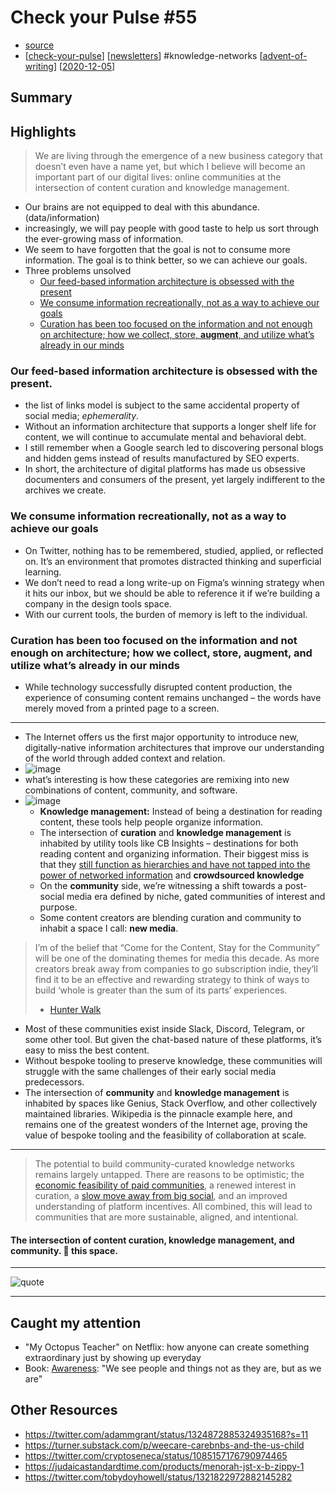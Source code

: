 # Check your Pulse #55

- [source](https://sariazout.substack.com/p/check-your-pulse-55)
- [[check-your-pulse]] [[newsletters]] #knowledge-networks [[advent-of-writing]] [[2020-12-05]]

## Summary

## Highlights

> We are living through the emergence of a new business category that doesn’t even have a name yet, but which I believe will become an important part of our digital lives: online communities at the intersection of content curation and knowledge management.

- Our brains are not equipped to deal with this abundance. (data/information)
- increasingly, we will pay people with good taste to help us sort through the ever-growing mass of information.
- We seem to have forgotten that the goal is not to consume more information. The goal is to think better, so we can achieve our goals.
- Three problems unsolved
  - [Our feed-based information architecture is obsessed with the present](#our-feed-based-information-architecture-is-obsessed-with-the-present)
  - [We consume information recreationally, not as a way to achieve our goals](#we-consume-information-recreationally-not-as-a-way-to-achieve-our-goals)
  - [Curation has been too focused on the information and not enough on architecture; how we collect, store, **augment**, and utilize what’s already in our minds](#curation-has-been-too-focused-on-the-information-and-not-enough-on-architecture-how-we-collect-store-augment-and-utilize-whats-already-in-our-minds)

### Our feed-based information architecture is obsessed with the present.

- the list of links model is subject to the same accidental property of social media; *ephemerality*. 
- Without an information architecture that supports a longer shelf life for content, we will continue to accumulate mental and behavioral debt.
- I still remember when a Google search led to discovering personal blogs and hidden gems instead of results manufactured by SEO experts.
- In short, the architecture of digital platforms has made us obsessive documenters and consumers of the present, yet largely indifferent to the archives we create.

### We consume information recreationally, not as a way to achieve our goals

- On Twitter, nothing has to be remembered, studied, applied, or reflected on. It’s an environment that promotes distracted thinking and superficial learning.
- We don’t need to read a long write-up on Figma’s winning strategy when it hits our inbox, but we should be able to reference it if we’re building a company in the design tools space.
- With our current tools, the burden of memory is left to the individual.

### Curation has been too focused on the information and not enough on architecture; how we collect, store, **augment**, and utilize what’s already in our minds

- While technology successfully disrupted content production, the experience of consuming content remains unchanged – the words have merely moved from a printed page to a screen. 

---

- The Internet offers us the first major opportunity to introduce new, digitally-native information architectures that improve our understanding of the world through added context and relation.
- ![image](https://cdn.substack.com/image/fetch/f_auto,q_auto:good,fl_progressive:steep/https%3A%2F%2Fbucketeer-e05bbc84-baa3-437e-9518-adb32be77984.s3.amazonaws.com%2Fpublic%2Fimages%2F90b3ee70-f006-4d33-9dcd-8223187fbe3e_4200x3908.png)
- what’s interesting is how these categories are remixing into new combinations of content, community, and software.
- ![image](https://cdn.substack.com/image/fetch/f_auto,q_auto:good,fl_progressive:steep/https%3A%2F%2Fbucketeer-e05bbc84-baa3-437e-9518-adb32be77984.s3.amazonaws.com%2Fpublic%2Fimages%2F28271cd8-c858-4eb7-a5ac-bfbf8c2528e1_4608x3756.png)
  - **Knowledge management:** Instead of being a destination for reading content, these tools help people organize information.
  - The intersection of **curation** and **knowledge management** is inhabited by utility tools like CB Insights – destinations for both reading content and organizing information. Their biggest miss is that they [still function as hierarchies and have not tapped into the power of networked information](https://www.thepullrequest.com/p/the-prophet-of-the-revolt) and **crowdsourced knowledge**
  - On the **community** side, we’re witnessing a shift towards a post-social media era defined by niche, gated communities of interest and purpose.
  - Some content creators are blending curation and community to inhabit a space I call: **new media**.

> I’m of the belief that “Come for the Content, Stay for the Community” will be one of the dominating themes for media this decade. As more creators break away from companies to go subscription indie, they’ll find it to be an effective and rewarding strategy to think of ways to build ‘whole is greater than the sum of its parts’ experiences.
>  - [Hunter Walk](https://hunterwalk.medium.com/coming-for-the-content-staying-for-the-community-started-with-video-games-or-maybe-religion-5083f3773a2)

  - Most of these communities exist inside Slack, Discord, Telegram, or some other tool. But given the chat-based nature of these platforms, it’s easy to miss the best content. 
  - Without bespoke tooling to preserve knowledge, these communities will struggle with the same challenges of their early social media predecessors.
  - The intersection of **community** and **knowledge management** is inhabited by spaces like Genius, Stack Overflow, and other collectively maintained libraries. Wikipedia is the pinnacle example here, and remains one of the greatest wonders of the Internet age, proving the value of bespoke tooling and the feasibility of collaboration at scale.

---

> The potential to build community-curated knowledge networks remains largely untapped. There are reasons to be optimistic; the [economic feasibility of paid communities](https://subpixel.space/entries/come-for-the-network-pay-for-the-tool/), a renewed interest in curation, a [slow move away from big social](https://co-matter.com/post-social-media), and an improved understanding of platform incentives. All combined, this will lead to communities that are more sustainable, aligned, and intentional.

#### The intersection of content curation, knowledge management, and community. 👀 this space.

---

![quote](https://cdn.substack.com/image/fetch/f_auto,q_auto:good,fl_progressive:steep/https%3A%2F%2Fbucketeer-e05bbc84-baa3-437e-9518-adb32be77984.s3.amazonaws.com%2Fpublic%2Fimages%2F83884fa4-d92b-478c-a4c4-1fbafdbf7533_1000x1000.jpeg)

---

## Caught my attention

- "My Octopus Teacher" on Netflix: how anyone can create something extraordinary just by showing up everyday
- Book: [Awareness](https://www.amazon.com/dp/B005GFBP6W/ref=dp-kindle-redirect?_encoding=UTF8&btkr=1): "We see people and things not as they are, but as we are"

## Other Resources

- https://twitter.com/adammgrant/status/1324872885324935168?s=11
- https://turner.substack.com/p/weecare-carebnbs-and-the-us-child
- https://twitter.com/cryptoseneca/status/1085157176790974465
- https://judaicastandardtime.com/products/menorah-jst-x-b-zippy-1
- https://twitter.com/tobydoyhowell/status/1321822972882145282

[//begin]: # "Autogenerated link references for markdown compatibility"
[check-your-pulse]: check-your-pulse "Check Your Pulse"
[newsletters]: newsletters "Newsletters"
[advent-of-writing]: advent-of-writing "Advent of Writing"
[2020-12-05]: journal/2020-12-05 "2020-12-05"
[//end]: # "Autogenerated link references"